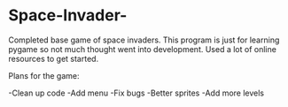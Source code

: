 # Space-Invader-
Completed base game of space invaders. This program is just for learning pygame so not much thought went into development.
Used a lot of online resources to get started. 

Plans for the game:

-Clean up code
-Add menu
-Fix bugs
-Better sprites 
-Add more levels
